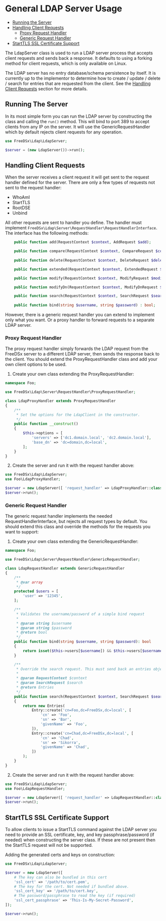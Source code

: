 General LDAP Server Usage
===================

* [Running the Server](#running-the-server)
* [Handling Client Requests](#handling-client-requests)
  * [Proxy Request Handler](#proxy-request-handler)
  * [Generic Request Handler](#generic-request-handler)
* [StartTLS SSL Certificate Support](#starttls-ssl-certificate-support)

The LdapServer class is used to run a LDAP server process that accepts client requests and sends back a response. It
defaults to using a forking method for client requests, which is only available on Linux.

The LDAP server has no entry database/schema persistence by itself. It is currently up to the implementor to determine 
how to create / update / delete / search for entries that are requested from the client. See the [Handling Client Requests](#handling-client-requests)
section for more details.

## Running The Server

In its most simple form you can run the LDAP server by constructing the class and calling the `run()` method. This will
bind to port 389 to accept clients from any IP on the server. It will use the GenericRequestHandler which by default 
rejects client requests for any operation. 

```php
use FreeDSx\Ldap\LdapServer;

$server = (new LdapServer())->run();
```

## Handling Client Requests

When the server receives a client request it will get sent to the request handler defined for the server. There are only
a few types of requests not sent to the request handler:

* WhoAmI
* StartTLS
* RootDSE
* Unbind

All other requests are sent to handler you define. The handler must implement `FreeDSx\Ldap\Server\RequestHandler\RequestHandlerInterface`.
The interface has the following methods:

```php
    public function add(RequestContext $context, AddRequest $add);

    public function compare(RequestContext $context, CompareRequest $compare) : bool;
    
    public function delete(RequestContext $context, DeleteRequest $delete);

    public function extended(RequestContext $context, ExtendedRequest $extended);

    public function modify(RequestContext $context, ModifyRequest $modify);

    public function modifyDn(RequestContext $context, ModifyDnRequest $modifyDn);

    public function search(RequestContext $context, SearchRequest $search) : Entries;
    
    public function bind(string $username, string $password) : bool;
```

However, there is a generic request handler you can extend to implement only what you want. Or a proxy handler to forward
requests to a separate LDAP server.

### Proxy Request Handler

The proxy request handler simply forwards the LDAP request from the FreeDSx server to a different LDAP server, then sends
the response back to the client. You should extend the ProxyRequestHandler class and add your own client options to be
used.

1. Create your own class extending the ProxyRequestHandler:

```php
namespace Foo;

use FreeDSx\Ldap\Server\RequestHandler\ProxyRequestHandler;

class LdapProxyHandler extends ProxyRequestHandler
{
    /**
     * Set the options for the LdapClient in the constructor.
     */
    public function __construct()
    {
        $this->options = [
            'servers' => ['dc1.domain.local', 'dc2.domain.local'],
            'base_dn' => 'dc=domain,dc=local',
        ];
    }
}
```

2. Create the server and run it with the request handler above: 

```php
use FreeDSx\Ldap\LdapServer;
use Foo\LdapProxyHandler;

$server = new LdapServer([ 'request_handler' => LdapProxyHandler::class ]);
$server->run();
```

### Generic Request Handler

The generic request handler implements the needed RequestHandlerInterface, but rejects all request types by default. You
should extend this class and override the methods for the requests you want to support:

1. Create your own class extending the GenericRequestHandler:

```php
namespace Foo;

use FreeDSx\Ldap\Server\RequestHandler\GenericRequestHandler;

class LdapRequestHandler extends GenericRequestHandler
{
    /**
     * @var array
     */
    protected $users = [
        'user' => '12345',
    ];

    /**
     * Validates the username/password of a simple bind request
     *
     * @param string $username
     * @param string $password
     * @return bool
     */
    public function bind(string $username, string $password): bool
    {
        return isset($this->users[$username]) && $this->users[$username] === $password;
    }

    /**
     * Override the search request. This must send back an entries object.
     *
     * @param RequestContext $context
     * @param SearchRequest $search
     * @return Entries
     */
    public function search(RequestContext $context, SearchRequest $search): Entries
    {
        return new Entries(
            Entry::create('cn=Foo,dc=FreeDSx,dc=local', [
                'cn' => 'Foo',
                'sn' => 'Bar',
                'givenName' => 'Foo',
            ]),
            Entry::create('cn=Chad,dc=FreeDSx,dc=local', [
                'cn' => 'Chad',
                'sn' => 'Sikorra',
                'givenName' => 'Chad',
            ])
        );
    }
}
```

2. Create the server and run it with the request handler above: 

```php
use FreeDSx\Ldap\LdapServer;
use Foo\LdapRequestHandler;

$server = new LdapServer([ 'request_handler' => LdapRequestHandler::class ]);
$server->run();
```

## StartTLS SSL Certificate Support

To allow clients to issue a StartTLS command against the LDAP server you need to provide an SSL certificate, key, and
key passphrase/password (if needed) when constructing the server class. If these are not present then the StartTLS 
request will not be supported.

Adding the generated certs and keys on construction:

```php
use FreeDSx\Ldap\LdapServer;

$server = new LdapServer([
    # The key can also be bundled in this cert
    'ssl_cert' => '/path/to/cert.pem',
    # The key for the cert. Not needed if bundled above.
    'ssl_cert_key' => '/path/to/cert.key',
    # The password/passphrase to read the key (if required)
    'ssl_cert_passphrase' => 'This-Is-My-Secret-Password',
]);

$server->run();
```
